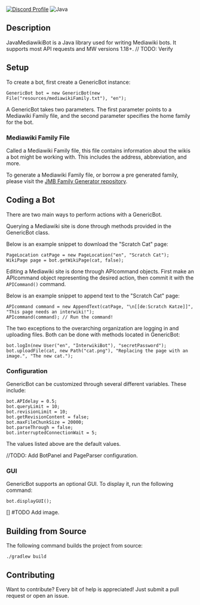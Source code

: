 [![Discord Profile](https://img.shields.io/badge/Discord-7289DA?style=for-the-badge&logo=discord&logoColor=white)](https://www.discordapp.com/users/244908008155512832)
![Java](https://img.shields.io/badge/Java-ED8B00?style=for-the-badge&logo=openjdk&logoColor=white)

## Description

JavaMediawikiBot is a Java library used for writing Mediawiki bots. It supports most API requests and MW versions 1.18+. // TODO: Verify

## Setup

To create a bot, first create a GenericBot instance:

```
GenericBot bot = new GenericBot(new File("resources/mediawikiFamily.txt"), "en");
```

A GenericBot takes two parameters. The first parameter points to a Mediawiki Family file, and the second parameter specifies the home family for the bot.

### Mediawiki Family File

Called a Mediawiki Family file, this file contains information about the wikis a bot might be working with. This includes the address, abbreviation, and more.

To generate a Mediawiki Family file, or borrow a pre generated family, please visit the [JMB Family Generator repository](https://github.com/Choco31415/JMBFamilyGenerator).

## Coding a Bot

There are two main ways to perform actions with a GenericBot.

Querying a Mediawiki site is done through methods provided in the GenericBot class.

Below is an example snippet to download the "Scratch Cat" page:

```
PageLocation catPage = new PageLocation("en", "Scratch Cat");
WikiPage page = bot.getWikiPage(cat, false);
```

Editing a Mediawiki site is done through APIcommand objects. First make an APIcommand object representing the desired action, then commit it with the `APICommand()` command.

Below is an example snippet to append text to the "Scratch Cat" page:

```
APIcommand command = new AppendText(catPage, "\n[[de:Scratch Katze]]", "This page needs an interwiki!");
APIcommand(command); // Run the command!
```

The two exceptions to the overarching organization are logging in and uploading files. Both can be done with methods located in GenericBot:

```
bot.logIn(new User("en", "InterwikiBot"), "secretPassword");
bot.uploadFile(cat, new Path("cat.png"), "Replacing the page with an image.", "The new cat.");
```

### Configuration

GenericBot can be customized through several different variables. These include:

```
bot.APIdelay = 0.5;
bot.queryLimit = 10;
bot.revisionLimit = 10;
bot.getRevisionContent = false;
bot.maxFileChunkSize = 20000;
bot.parseThrough = false;
bot.interruptedConnectionWait = 5;
```

The values listed above are the default values.

//TODO: Add BotPanel and PageParser configuration.

### GUI

GenericBot supports an optional GUI. To display it, run the following command:

```
bot.displayGUI();
```

[] #TODO Add image.

## Building from Source

The following command builds the project from source:

```
./gradlew build
```

## Contributing

Want to contribute? Every bit of help is appreciated! Just submit a pull request or open an issue.